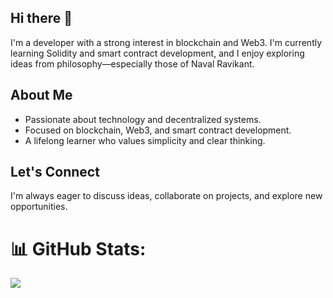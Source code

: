 ## Hi there 👋

I'm a developer with a strong interest in blockchain and Web3. I'm currently learning Solidity and smart contract development, and I enjoy exploring ideas from philosophy—especially those of Naval Ravikant.

## About Me

- Passionate about technology and decentralized systems.
- Focused on blockchain, Web3, and smart contract development.
- A lifelong learner who values simplicity and clear thinking.

## Let's Connect
I'm always eager to discuss ideas, collaborate on projects, and explore new opportunities.

# 📊 GitHub Stats:
![](https://github-profile-summary-cards.vercel.app/api/cards/productive-time?username=YOUR_USERNAME&theme=github_dark)


<!-- Proudly created with GPRM ( https://gprm.itsvg.in ) -->
